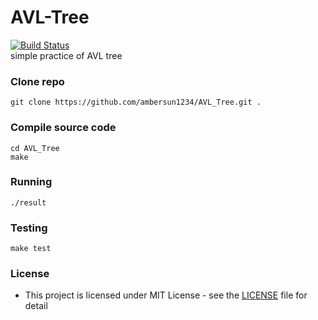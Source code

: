 # AVL-Tree
[![Build Status](https://travis-ci.org/ambersun1234/AVL_Tree.svg?branch=master)](https://travis-ci.org/ambersun1234/AVL_Tree)
<br>
simple practice of AVL tree
### Clone repo
```=1
git clone https://github.com/ambersun1234/AVL_Tree.git .
```
### Compile source code
```=1
cd AVL_Tree
make
```
### Running
```=1
./result
```
### Testing
```=1
make test
```
### License
+ This project is licensed under MIT License - see the [LICENSE](https://github.com/ambersun1234/AVL_Tree/blob/master/LICENSE) file for detail
